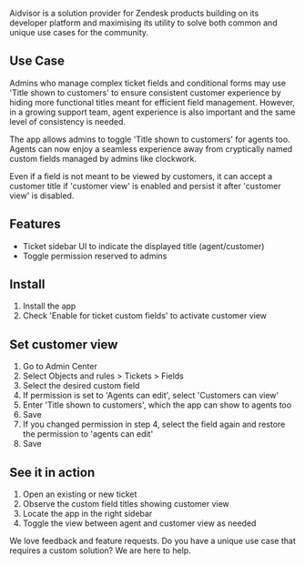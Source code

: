 Aidvisor is a solution provider for Zendesk products building on its developer platform and maximising its utility to solve both common and unique use cases for the community.
## Use Case
Admins who manage complex ticket fields and conditional forms may use 'Title shown to customers' to ensure consistent customer experience by hiding more functional titles meant for efficient field management. However, in a growing support team, agent experience is also important and the same level of consistency is needed.

The app allows admins to toggle 'Title shown to customers' for agents too. Agents can now enjoy a seamless experience away from cryptically named custom fields managed by admins like clockwork.

Even if a field is not meant to be viewed by customers, it can accept a customer title if 'customer view' is enabled and persist it after 'customer view' is disabled.
## Features
* Ticket sidebar UI to indicate the displayed title (agent/customer)
* Toggle permission reserved to admins

## Install
1. Install the app
2. Check 'Enable for ticket custom fields' to activate customer view
## Set customer view
1. Go to Admin Center
2. Select Objects and rules > Tickets > Fields
3. Select the desired custom field
4. If permission is set to 'Agents can edit', select 'Customers can view'
5. Enter 'Title shown to customers', which the app can show to agents too
6. Save
7. If you changed permission in step 4, select the field again and restore the permission to 'agents can edit'
8. Save
## See it in action
1. Open an existing or new ticket
2. Observe the custom field titles showing customer view
3. Locate the app in the right sidebar
4. Toggle the view between agent and customer view as needed

We love feedback and feature requests. Do you have a unique use case that requires a custom solution? We are here to help.
